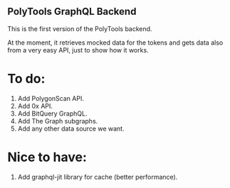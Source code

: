 PolyTools GraphQL Backend
-------------------------

This is the first version of the PolyTools backend.

At the moment, it retrieves mocked data for the tokens and gets data also from a very easy API, just to show how it works.

# To do:

1. Add PolygonScan API.
2. Add 0x API.
3. Add BitQuery GraphQL.
4. Add The Graph subgraphs.
5. Add any other data source we want.

# Nice to have: 

1. Add graphql-jit library for cache (better performance).
